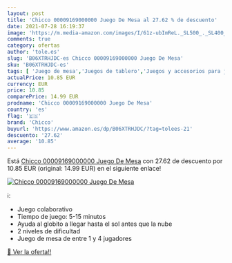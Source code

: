 ```yaml
---
layout: post
title: 'Chicco 00009169000000 Juego De Mesa al 27.62 % de descuento'
date: 2021-07-28 16:19:37
image: 'https://m.media-amazon.com/images/I/61z-ubImReL._SL500_._SL400_.jpg'
comments: true
category: ofertas
author: 'tole.es'
slug: 'B06XTRHJDC-es Chicco 00009169000000 Juego De Mesa'
sku: 'B06XTRHJDC-es'
tags: [ 'Juego de mesa','Juegos de tablero','Juegos y accesorios para juegos','Juguetes','Juguetes y juegos','chicco', ]
actualPrice: 10.85 EUR
currency: EUR
price: 10.85
comparePrice: 14.99 EUR
prodname: 'Chicco 00009169000000 Juego De Mesa'
country: 'es'
flag: '🇪🇸'
brand: 'Chicco'
buyurl: 'https://www.amazon.es/dp/B06XTRHJDC/?tag=tolees-21'
descuento: '27.62'
average: '10.85'
---
```


Está [Chicco 00009169000000 Juego De Mesa](https://www.amazon.es/dp/B06XTRHJDC/?tag=tolees-21) con 27.62 de descuento por 10.85 EUR (original: 14.99 EUR) en el siguiente enlace!

[![Chicco 00009169000000 Juego De Mesa](https://m.media-amazon.com/images/I/61z-ubImReL._SL500_._SL400_.jpg)](https://www.amazon.es/dp/B06XTRHJDC/?tag=tolees-21)

ℹ️:

- Juego colaborativo
- Tiempo de juego: 5-15 minutos
- Ayuda al globito a llegar hasta el sol antes que la nube
- 2 niveles de dificultad
- Juego de mesa de entre 1 y 4 jugadores

[🛒 Ver la oferta!!](https://www.amazon.es/dp/B06XTRHJDC/?tag=tolees-21)
